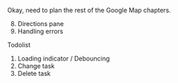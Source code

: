 
Okay, need to plan the rest of the Google Map chapters.

8. Directions pane
9. Handling errors

Todolist

1. Loading indicator / Debouncing
2. Change task
3. Delete task